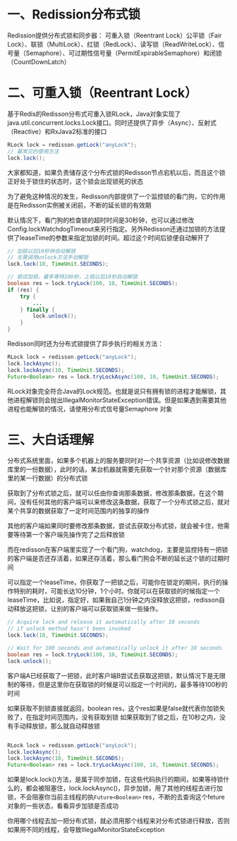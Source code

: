 
# 一、Redission分布式锁
Redission提供分布式锁和同步器：
可重入锁（Reentrant Lock）公平锁（Fair Lock）、联锁（MultiLock）、红锁（RedLock）、读写锁（ReadWriteLock）、信号量（Semaphore）、可过期性信号量（PermitExpirableSemaphore）和闭锁（CountDownLatch）

# 二、可重入锁（Reentrant Lock）
基于Redis的Redisson分布式可重入锁RLock，Java对象实现了java.util.concurrent.locks.Lock接口。同时还提供了异步（Async）、反射式（Reactive）和RxJava2标准的接口
```java
RLock lock = redisson.getLock("anyLock");
// 最常见的使用方法
lock.lock();
```
大家都知道，如果负责储存这个分布式锁的Redisson节点宕机以后，而且这个锁正好处于锁住的状态时，这个锁会出现锁死的状态

为了避免这种情况的发生，Redisson内部提供了一个监控锁的看门狗，它的作用是在Redisson实例被关闭前，不断的延长锁的有效期

默认情况下，看门狗的检查锁的超时时间是30秒钟，也可以通过修改Config.lockWatchdogTimeout来另行指定。另外Redisson还通过加锁的方法提供了leaseTime的参数来指定加锁的时间。超过这个时间后锁便自动解开了
```java
// 加锁以后10秒钟自动解锁
// 无需调用unlock方法手动解锁
lock.lock(10, TimeUnit.SECONDS);

// 尝试加锁，最多等待100秒，上锁以后10秒自动解锁
boolean res = lock.tryLock(100, 10, TimeUnit.SECONDS);
if (res) {
    try {
        ...
    } finally {
        lock.unlock();
    }
}
```
Redisson同时还为分布式锁提供了异步执行的相关方法：
```java
RLock lock = redisson.getLock("anyLock");
lock.lockAsync();
lock.lockAsync(10, TimeUnit.SECONDS);
Future<Boolean> res = lock.tryLockAsync(100, 10, TimeUnit.SECONDS);
```
RLock对象完全符合Java的Lock规范。也就是说只有拥有锁的进程才能解锁，其他进程解锁则会抛出IllegalMonitorStateException错误。但是如果遇到需要其他进程也能解锁的情况，请使用分布式信号量Semaphore 对象

# 三、大白话理解
分布式系统里面，如果多个机器上的服务要同时对一个共享资源（比如说修改数据库里的一份数据），此时的话，某台机器就需要先获取一个针对那个资源（数据库里的某一行数据）的分布式锁

获取到了分布式锁之后，就可以任由你查询那条数据，修改那条数据，在这个期间，没有任何其他的客户端可以来修改这条数据，获取了一个分布式锁之后，就对某个共享的数据获取了一定时间范围内的独享的操作

其他的客户端如果同时要修改那条数据，尝试去获取分布式锁，就会被卡住，他需要等待第一个客户端先操作完了之后释放锁

而在redisson在客户端里实现了一个看门狗，watchdog，主要是监控持有一把锁的客户端是否还存活着，如果还存活着，那么看门狗会不断的延长这个锁的过期时间

可以指定一个leaseTime，你获取了一把锁之后，可能你在锁定的期间，执行的操作特别的耗时，可能长达10分钟，1个小时。你就可以在获取锁的时候指定一个leaseTime，比如说，指定好，如果我自己1分钟之内没释放这把锁，redisson自动释放这把锁，让别的客户端可以获取锁来做一些操作。

```java
// Acquire lock and release it automatically after 10 seconds
// if unlock method hasn't been invoked
lock.lock(10, TimeUnit.SECONDS);

// Wait for 100 seconds and automatically unlock it after 10 seconds
boolean res = lock.tryLock(100, 10, TimeUnit.SECONDS);
lock.unlock();
```

客户端A已经获取了一把锁，此时客户端B尝试去获取这把锁，默认情况下是无限制的等待，但是这里你在获取锁的时候是可以指定一个时间的，最多等待100秒的时间

如果获取不到锁直接就返回，boolean res，这个res如果是false就代表你加锁失败了，在指定时间范围内，没有获取到锁 如果获取到了锁之后，在10秒之内，没有手动释放锁，那么就自动释放锁

```java

RLock lock = redisson.getLock("anyLock");
lock.lockAsync();
lock.lockAsync(10, TimeUnit.SECONDS);
Future<Boolean> res = lock.tryLockAsync(100, 10, TimeUnit.SECONDS);
```

如果是lock.lock()方法，是属于同步加锁，在这些代码执行的期间，如果等待锁什么的，都会被阻塞住，lock.lockAsync()，异步加锁，用了其他的线程去进行加锁，不会阻塞你当前主线程的执`Future<Boolean>` res，不断的去查询这个feture对象的一些状态，看看异步加锁是否成功

你用哪个线程去加一把分布式锁，就必须用那个线程来对分布式锁进行释放，否则如果用不同的线程，会导致IllegalMonitorStateException

